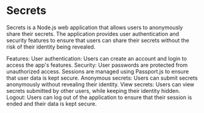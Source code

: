 # Secrets
Secrets is a Node.js web application that allows users to anonymously share their secrets. The application provides user authentication and security features to ensure that users can share their secrets without the risk of their identity being revealed.

Features:
User authentication: Users can create an account and login to access the app's features.
Security: User passwords are protected from unauthorized access. Sessions are managed using Passport.js to ensure that user data is kept secure.
Anonymous secrets: Users can submit secrets anonymously without revealing their identity.
View secrets: Users can view secrets submitted by other users, while keeping their identity hidden.
Logout: Users can log out of the application to ensure that their session is ended and their data is kept secure.
